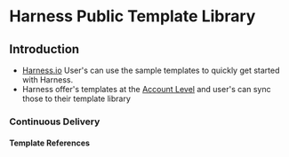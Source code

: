 # Harness Public Template Library

## Introduction

- [Harness.io](https://www.harness.io/) User's can use the sample templates to quickly get started with Harness. 
- Harness offer's templates at the [Account Level](https://developer.harness.io/docs/platform/Templates/template#templates-at-scopes) and user's can sync those to their template library

### Continuous Delivery

#### Template References



